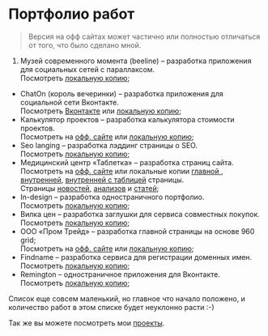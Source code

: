 Портфолио работ
==================

> Версия на офф сайтах может частично или полностью отличаться от того, что было сделано мной.

1. Музей современного момента (beeline) – разработка приложения для социальных сетей с параллаксом.   
Посмотреть [локальную копию](http://ymatuhin.bitbucket.org/projects/beeline_msm/);
* ChatOn (король вечеринки) – разработка приложения для социальной сети Вконтакте.    
Посмотреть [Вконтакте](http://vk.com/app3210355_33730242) или [локальную копию](http://ymatuhin.bitbucket.org/projects/chat_on/);
*  Калькулятор проектов – разработка калькулятора стоимости проектов.     
Посмотреть на [офф. сайте](http://msocial.calculateproject.ru) или [локальную копию](http://ymatuhin.bitbucket.org/projects/calculator/);
*  Seo langing – разработка лэддинг страницы о SEO.   
Посмотреть [локальную копию](http://ymatuhin.bitbucket.org/projects/seo-landing/);
*  Медицинский центр «Таблетка» – разработка страниц сайта.   
Посмотреть на [офф. сайте](http://www.tabletka-mc.ru) или локальные копии [главной ](http://ymatuhin.bitbucket.org/projects/tabletka-mc/), [внутренней](http://ymatuhin.bitbucket.org/projects/tabletka-mc/inner.html), 
[внутренней c таблицей](http://ymatuhin.bitbucket.org/projects/tabletka-mc/inner-with-table.html) страницы.  
Страницы [новостей](http://ymatuhin.bitbucket.org/projects/tabletka-mc/news.html), [анализов](http://ymatuhin.bitbucket.org/projects/tabletka-mc/analize.html) и 
[статей](http://ymatuhin.bitbucket.org/projects/tabletka-mc/articles.html);
*  In-design – разработка одностраничного портфолио.   
Посмотреть [локальную копию](http://ymatuhin.bitbucket.org/projects/in-design/);
*  Вилка цен – разработка заглушки для сервиса совместных покупок.   
Посмотреть [локальную копию](http://ymatuhin.bitbucket.org/projects/vilkacen/);
*  ООО «Пром Трейд» – разработка главной страницы на основе 960 grid;   
Посмотреть на [офф. сайте](http://prom32.ru) или [локальную копию](http://ymatuhin.bitbucket.org/projects/prom32/);
*  Findname – разработка сервиса для регистрации доменных имен.  
Посмотреть [локальную копию](http://ymatuhin.bitbucket.org/projects/findname/);
*  Remington – одностраничное приложения для Вконтакте.   
Посмотреть [локальную копию](http://ymatuhin.bitbucket.org/projects/remington/);

Список еще совсем маленький, но главное что начало положено, и количество работ в этом списке будет неуклонно расти :-)

Так же вы можете посмотреть мои [проекты](https://github.com/ymatuhin/ymatuhin.github.io/blob/master/projects.md).
